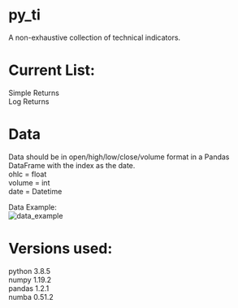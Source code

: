 # py_ti
A non-exhaustive collection of technical indicators.

# Current List:<br />
Simple Returns<br />Log Returns<br />

# Data
Data should be in open/high/low/close/volume format in a Pandas DataFrame with the index as the date.<br />
ohlc = float<br />
volume = int<br />
date = Datetime<br />

Data Example:  
![data_example](https://user-images.githubusercontent.com/29778401/105869496-4b36a300-5fc5-11eb-8324-aaa0fc98f37d.png)

# Versions used:
python 3.8.5<br />
numpy 1.19.2<br />
pandas 1.2.1<br />
numba 0.51.2

